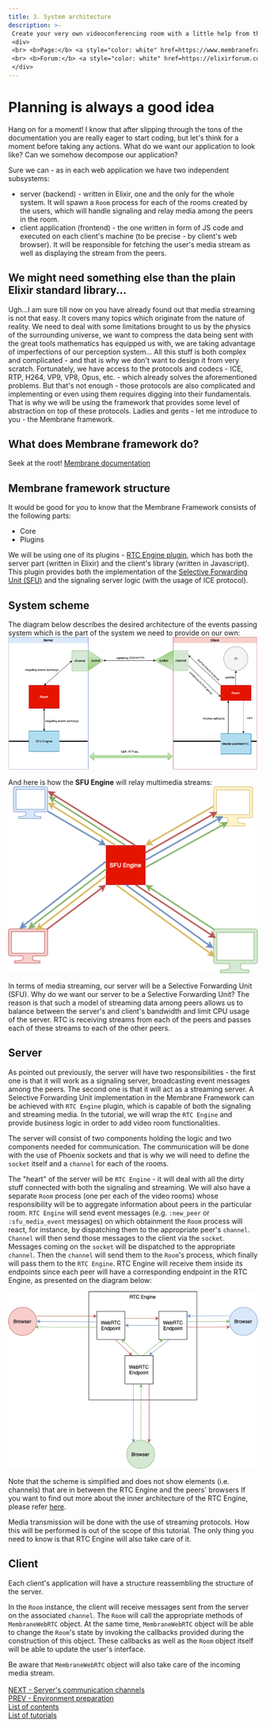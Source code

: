 ```yaml
---
title: 3. System architecture
description: >-
 Create your very own videoconferencing room with a little help from the Membrane Framework!
 <div>
 <br> <b>Page:</b> <a style="color: white" href=https://www.membraneframework.org/>Membrane Framework</a>
 <br> <b>Forum:</b> <a style="color: white" href=https://elixirforum.com/c/elixir-framework-forums/membrane-forum/104/>Membrane Forum</a>
 </div>
---
```

# Planning is always a good idea
Hang on for a moment! I know that after slipping through the tons of the documentation you are really eager to start coding, but let's think for a moment before taking any actions. What do we want our application to look like?
Can we somehow decompose our application?

Sure we can - as in each web application we have two independent subsystems:
+ server (backend) - written in Elixir, one and the only for the whole system. It will spawn a `Room` process for each of the rooms created by the users, which will handle
 signaling and relay media among the peers in the room.
+ client application (frontend) - the one written in form of JS code and executed on each client's machine (to be precise - by client's web browser). It will be responsible for fetching the user's media stream as well as displaying the stream from the peers.

## We might need something else than the plain Elixir standard library...
Ugh...I am sure till now on you have already found out that media streaming is not that easy. It covers many topics which originate from the nature of reality.
We need to deal with some limitations brought to us by the physics of the surrounding universe, we want to compress the data being sent with the great tools
mathematics has equipped us with, we are taking advantage of imperfections of our perception system...
All this stuff is both complex and complicated - and that is why we don't want to design it from very scratch. Fortunately, we have access to the protocols
and codecs - ICE, RTP, H264, VP9, VP8, Opus, etc. - which already solves the aforementioned problems. But that's not enough -
those protocols are also complicated and implementing or even using them requires digging into their fundamentals.
That is why we will be using the framework that provides some level of abstraction on top of these protocols. Ladies and gents - let me introduce to you - the Membrane framework.
## What does Membrane framework do?
Seek at the root! [Membrane documentation](https://membraneframework.org/guide/v0.7/introduction.html)
## Membrane framework structure
It would be good for you to know that the Membrane Framework consists of the following parts:
+ Core
+ Plugins

We will be using one of its plugins - [RTC Engine plugin](https://github.com/membraneframework/membrane_rtc_engine), which has both the server part (written in Elixir)
and the client's library (written in Javascript). This plugin provides both the implementation of the
[Selective Forwarding Unit (SFU)](https://github.com/membraneframework/membrane_rtc_engine) and the signaling server logic (with the usage of ICE protocol).

## System scheme
The diagram below describes the desired architecture of the events passing system which is the part of the system we need to provide on our own: <br>
![Application Scheme](assets/images/total_scheme.png)

And here is how the **SFU Engine** will relay multimedia streams:<br>
![SFU scheme](assets/images/SFU_scheme.png)<br>

In terms of media streaming, our server will be a Selective Forwarding Unit (SFU).
Why do we want our server to be a Selective Forwarding Unit? The reason is that such a model of streaming data
among peers allows us to balance between the server's and client's bandwidth and limit CPU usage of the server.
RTC is receiving streams from each of the peers and passes each of these streams to each of the other peers. <br>

## Server
As pointed out previously, the server will have two responsibilities - the first one is that it will work as a signaling server, broadcasting event messages among the peers.
The second one is that it will act as a streaming server.
A Selective Forwarding Unit implementation in the Membrane Framework can be achieved with `RTC Engine` plugin, which is capable of both the signaling and streaming media.
In the tutorial, we will wrap the `RTC Engine` and provide business logic in order to add video room functionalities.

The server will consist of two components holding the logic and two components needed for communication.
The communication will be done with the use of Phoenix sockets and that is why we will need to define the `socket` itself and a `channel` for each of the rooms.

The "heart" of the server will be `RTC Engine` - it will deal with all the dirty stuff connected with both the signaling and streaming. We will also have a separate `Room` process (one per each of the video rooms) whose responsibility will be to aggregate information about peers in the particular room.
`RTC Engine` will send event messages (e.g. `:new_peer` or `:sfu_media_event` messages) on which obtainment the `Room` process will react, for instance, by dispatching them to the appropriate peer's `channel`. `Channel` will then send those messages to the client via the `socket`.
Messages coming on the `socket` will be dispatched to the appropriate `channel`. Then the `channel` will send them to the `Room`'s process, which finally will pass them to the `RTC Engine`. RTC Engine will receive them inside its endpoints since each peer will have a corresponding endpoint in the RTC Engine, as presented on the diagram below:

![RTC Engine](assets/images/modular_rtc.png)

Note that the scheme is simplified and does not show elements (i.e. channels) that are in between the RTC Engine and the peers' browsers
If you want to find out more about the inner architecture of the RTC Engine, please refer [here](https://blog.swmansion.com/modular-rtc-engine-is-our-little-big-revolution-in-video-conferencing-cfde806c5beb).

Media transmission will be done with the use of streaming protocols. How this will be performed is out of the scope of this tutorial. The only thing you need to know is that RTC Engine will also take care of it.

## Client
Each client's application will have a structure reassembling the structure of the server.

In the `Room` instance, the client will receive messages sent from the server on the associated `channel`. The `Room` will call the appropriate methods of `MembraneWebRTC` object.
At the same time, `MembraneWebRTC` object will be able to change the `Room`'s state by invoking the callbacks provided during the construction of this object. These callbacks as well as the `Room` object itself will be able to update the user's interface.

Be aware that `MembraneWebRTC` object will also take care of the incoming media stream.
<br><br>
[NEXT - Server's communication channels](4_CreatingServersCommunicationChannels.md)<br>
[PREV - Environment preparation](2_EnvironmentPreparation)<br>
[List of contents](index.md)<br>
[List of tutorials](../../index.md)